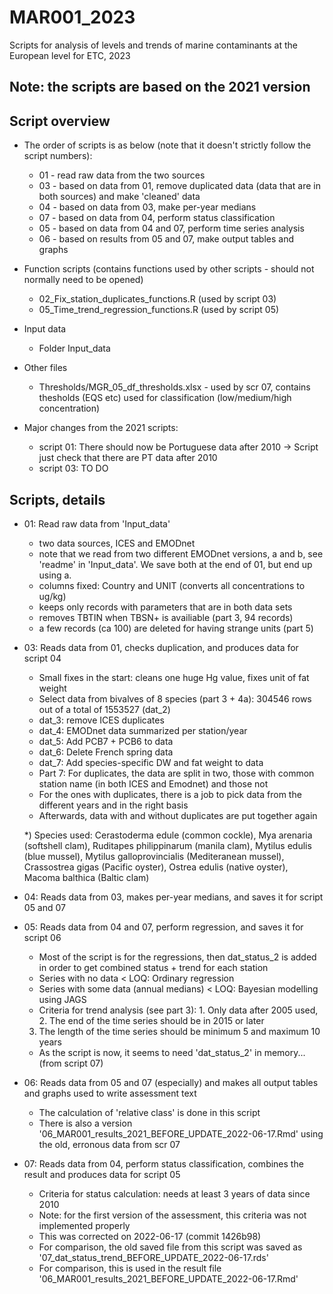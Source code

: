 # MAR001_2023

Scripts for analysis of levels and trends of marine contaminants at the European level for ETC, 2023  
  
Note: the scripts are based on the 2021 version  
- 
  

## Script overview    

* The order of scripts is as below (note that it doesn't strictly follow the script numbers):    
    - 01 - read raw data from the two sources    
    - 03 - based on data from 01, remove duplicated data (data that are in both sources) and make 'cleaned' data   
    - 04 - based on data from 03, make per-year medians  
    - 07 - based on data from 04, perform status classification    
    - 05 - based on data from 04 and 07, perform time series analysis  
    - 06 - based on results from 05 and 07, make output tables and graphs  
    
* Function scripts (contains functions used by other scripts - should not normally need to be opened)   
    - 02_Fix_station_duplicates_functions.R (used by script 03)   
    - 05_Time_trend_regression_functions.R (used by script 05)  
    
* Input data  
    - Folder Input_data
    
* Other files
    - Thresholds/MGR_05_df_thresholds.xlsx - used by scr 07, contains thesholds (EQS etc) used for classification (low/medium/high concentration)    
    
* Major changes from the 2021 scripts:  
    - script 01: There should now be Portuguese data after 2010 -> Script just check that there are PT data after 2010  
    - script 03: TO DO  

## Scripts, details      

* 01: Read raw data from 'Input_data'   

    - two data sources, ICES and EMODnet  
    - note that we read from two different EMODnet versions, a and b, see 'readme' in 'Input_data'. 
    We save both at the end of 01, but end up using a.
    - columns fixed: Country and UNIT (converts all concentrations to ug/kg)   
    - keeps only records with parameters that are in both data sets
    - removes TBTIN when TBSN+ is availiable (part 3, 94 records)
    - a few records (ca 100) are deleted for having strange units (part 5)  

* 03: Reads data from 01, checks duplication, and produces data for script 04

    - Small fixes in the start: cleans one huge Hg value, fixes unit of fat weight
    - Select data from bivalves of 8 species (part 3 + 4a): 304546 rows out of a total of 1553527 (dat_2)  
    - dat_3: remove ICES duplicates  
    - dat_4: EMODnet data summarized per station/year  
    - dat_5: Add PCB7 + PCB6 to data 
    - dat_6: Delete French spring data   
    - dat_7: Add species-specific DW and fat weight to data   
    - Part 7: For duplicates, the data are split in two, those with common station name (in both ICES and Emodnet) and those not  
    - For the ones with duplicates, there is a job to pick data from the different years and in the right basis  
    - Afterwards, data with and without duplicates are put together again
    
    *) Species used: Cerastoderma edule (common cockle), Mya arenaria (softshell clam), Ruditapes philippinarum (manila clam), 
    Mytilus edulis (blue mussel), Mytilus galloprovincialis (Mediteranean mussel), Crassostrea gigas (Pacific oyster), 
    Ostrea edulis (native oyster), Macoma balthica (Baltic clam)
      
* 04: Reads data from 03, makes per-year medians, and saves it for script 05 and 07  

* 05: Reads data from 04 and 07, perform regression, and saves it for script 06
    
    - Most of the script is for the regressions, then dat_status_2 is added in order to get 
    combined status + trend for each station  
    - Series with no data < LOQ: Ordinary regression
    - Series with some data (annual medians) < LOQ: Bayesian modelling using JAGS  
    - Criteria for trend analysis (see part 3): 1. Only data after 2005 used, 2. The end of the time series should be in 2015 or later
    3. The length of the time series should be minimum 5 and maximum 10 years   

    - As the script is now, it seems to need 'dat_status_2' in memory... (from script 07)

* 06: Reads data from 05 and 07 (especially) and makes all output tables and graphs used to write assessment text  
    
    - The calculation of 'relative class' is done in this script   
    - There is also a version '06_MAR001_results_2021_BEFORE_UPDATE_2022-06-17.Rmd' using the old, erronous data from scr 07

* 07: Reads data from 04, perform status classification, combines the result and produces data for script 05

    - Criteria for status calculation: needs at least 3 years of data since 2010  
    - Note: for the first version of the assessment, this criteria was not implemented properly   
    - This was corrected on 2022-06-17 (commit 1426b98)   
    - For comparison, the old saved file from this script was saved as '07_dat_status_trend_BEFORE_UPDATE_2022-06-17.rds'  
    - For comparison, this is used in the result file '06_MAR001_results_2021_BEFORE_UPDATE_2022-06-17.Rmd'  


